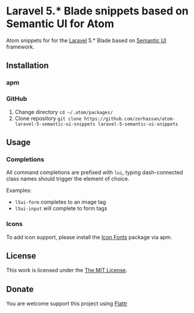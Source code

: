 # Laravel 5.* Blade snippets based on Semantic UI for Atom



Atom snippets for for the [Laravel](http://laravel.com/) 5.* Blade based on [Semantic UI](http://semantic-ui.com/) framework.


## Installation

### apm


### GitHub

1. Change directory `cd ~/.atom/packages/`
2. Clone repository `git clone https://github.com/zerhassan/atom-laravel-5-semantic-ui-snippets laravel-5-semantic-ui-snippets`

## Usage

### Completions
All command completions are prefixed with `lui`, typing dash-connected class names should trigger the element of choice.

Examples:

* `l5ui-form` completes to an image tag
* `l5ui-input` will complete to form tags



### Icons

To add icon support, please install the [Icon Fonts](https://atom.io/packages/icon-fonts) package via apm.

## License

This work is licensed under the [The MIT License](LICENSE.md).

## Donate

You are welcome support this project using [Flattr](https://flattr.com/submit/auto?user_id=zerhassan&url=https://github.com/zerhassan/atom-laravel-5-semantic-ui)
